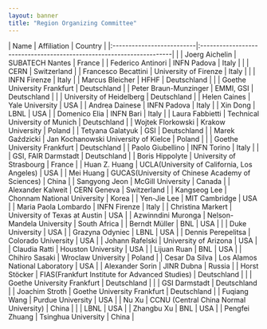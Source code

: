 ```yaml
---
layout: banner
title: "Region Organizing Committee"
---
```


<style>
    /* tr:first-child { font-weight: bold } */
    td:first-child { font-weight: bold }
    th, td {
        padding: 3px;
        padding-right: 5px;
        min-width: 8em;
    }
</style>

| Name                      | Affiliation                                                          | Country      |
|:--------------------------|:---------------------------------------------------------------------|              |
| Joerg Aichelin            | SUBATECH Nantes                                                      | France       |
| Federico Antinori         | INFN Padova                                                          | Italy        |
|                           | CERN                                                                 | Switzerland  |
| Francesco Becattini       | University of Firenze                                                | Italy        |
|                           | INFN Firenze                                                         | Italy        |
| Marcus Bleicher           | HFHF                                                                 | Deutschland  |
|                           | Goethe University Frankfurt                                          | Deutschland  |
| Peter Braun-Munzinger     | EMMI, GSI                                                            | Deutschland  |
|                           | University of Heidelberg                                             | Deutschland  |
| Helen Caines              | Yale University                                                      | USA          |
| Andrea Dainese            | INFN Padova                                                          | Italy        |
| Xin Dong                  | LBNL                                                                 | USA          |
| Domenico Elia             | INFN Bari                                                            | Italy        |
| Laura Fabbietti           | Technical University of Munich                                       | Deutschland  |
| Wojtek Florkowski         | Krakow University                                                    | Poland       |
| Tetyana Galatyuk          | GSI                                                                  | Deutschland  |
| Marek Gaździcki           | Jan Kochanowski University of Kielce                                 | Poland       |
|                           | Goethe University Frankfurt                                          | Deutschland  |
| Paolo Giubellino          | INFN Torino                                                          | Italy        |
|                           | GSI, FAIR Darmstadt                                                  | Deutschland  |
| Boris Hippolyte           | University of Strasbourg                                             | France       |
| Huan Z. Huang             | UCLA(University of California, Los Angeles)                          | USA          |
| Mei Huang                 | GUCAS(University of Chinese Academy of Sciences)                     | China        |
| Sangyong Jeon             | McGill University                                                    | Canada       |
| Alexander Kalweit         | CERN Geneva                                                          | Switzerland  |
| Kangseog Lee              | Chonnam National University                                          | Korea        |
| Yen-Jie Lee               | MIT Cambridge                                                        | USA          |
| Maria Paola Lombardo      | INFN Firenze                                                         | Italy        |
| Christina Markert         | University of Texas at Austin                                        | USA          |
| Azwinndini Muronga        | Nelson-Mandela University                                            | South Africa |
| Berndt Müller             | BNL                                                                  | USA          |
|                           | Duke University                                                      | USA          |
| Grazyna Odyniec           | LBNL                                                                 | USA          |
| Dennis Perepelitsa        | Colorado University                                                  | USA          |
| Johann Rafelski           | University of Arizona                                                | USA          |
| Claudia Ratti             | Houston University                                                   | USA          |
| Lijuan Ruan               | BNL                                                                  | USA          |
| Chihiro Sasaki            | Wroclaw University                                                   | Poland       |
| Cesar Da Silva            | Los Alamos National Laboratory                                       | USA          |
| Alexander Sorin           | JINR Dubna                                                           | Russia       |
| Horst Stöcker             | FIAS(Frankfurt Institute for Advanced Studies)                       | Deutschland  |
|                           | Goethe University Frankfurt                                          | Deutschland  |
|                           | GSI Darmstadt                                                        | Deutschland  |
| Joachim Stroth            | Goethe University Frankfurt                                          | Deutschland  |
| Fuqiang Wang              | Purdue University                                                    | USA          |
| Nu Xu                     | CCNU (Central China Normal University)                               | China        |
|                           | LBNL                                                                 | USA          |
| Zhangbu Xu                | BNL                                                                  | USA          |
| Pengfei Zhuang            | Tsinghua University                                                  | China        |
